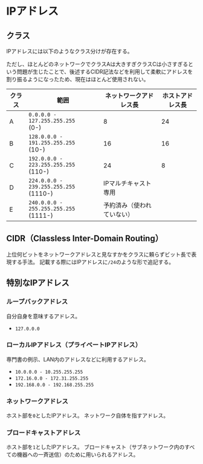 # IPアドレス

## クラス

IPアドレスには以下のようなクラス分けが存在する。

ただし、ほとんどのネットワークでクラスAは大きすぎクラスCは小さすぎるという問題が生じたことで、後述するCIDR記法などを利用して柔軟にアドレスを割り振るようになったため、現在はほとんど使用されない。

|クラス|範囲|ネットワークアドレス長|ホストアドレス長|
|----|----|----|----|
|A|`0.0.0.0 - 127.255.255.255`<br />(0-)|8|24|
|B|`128.0.0.0 - 191.255.255.255`<br />(10-)|16|16|
|C|`192.0.0.0 - 223.255.255.255`<br />(110-)|24|8|
|D|`224.0.0.0 - 239.255.255.255`<br />(1110-)|IPマルチキャスト専用||
|E|`240.0.0.0 - 255.255.255.255`<br />(1111-)|予約済み（使われていない）||

## CIDR（Classless Inter-Domain Routing）

上位何ビットをネットワークアドレスと見なすかをクラスに頼らずビット長で表現する手法。
記載する際にはIPアドレスに`/24`のような形で追記する。

## 特別なIPアドレス

### ループバックアドレス

自分自身を意味するアドレス。

* `127.0.0.0`

### ローカルIPアドレス（プライベートIPアドレス）

専門書の例示、LAN内のアドレスなどに利用するアドレス。

* `10.0.0.0 - 10.255.255.255`
* `172.16.0.0 - 172.31.255.255`
* `192.168.0.0 - 192.168.255.255`

### ネットワークアドレス

ホスト部を`0`としたIPアドレス。
ネットワーク自体を指すアドレス。

### ブロードキャストアドレス

ホスト部を`1`としたIPアドレス。
ブロードキャスト（サブネットワーク内のすべての機器への一斉送信）のために用いられるアドレス。
